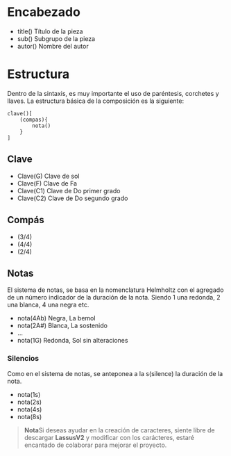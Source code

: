 # Encabezado
- title() Título de la pieza
- sub() Subgrupo de la pieza
- autor() Nombre del autor
# Estructura
Dentro de la sintaxis, es muy importante el uso de paréntesis, corchetes y llaves. La estructura básica de la composición es la siguiente:
```
clave()[
    (compas){
        nota()
    }
]
```
## Clave
- Clave(G) Clave de sol
- Clave(F) Clave de Fa
- Clave(C1) Clave de Do primer grado
- Clave(C2) Clave de Do segundo grado

## Compás
- (3/4)
- (4/4)
- (2/4)

## Notas
El sistema de notas, se basa en la nomenclatura Helmholtz con el agregado de un número indicador de la duración de la nota. Siendo 1 una redonda, 2 una blanca, 4 una negra etc.
- nota(4Ab) Negra, La bemol
- nota(2A#) Blanca, La sostenido
- ...
- nota(1G) Redonda, Sol sin alteraciones
### Silencios
Como en el sistema de notas, se anteponea a la s(silence) la duración de la nota.
- nota(1s)
- nota(2s)
- nota(4s)
- nota(8s)

> **Nota**Si deseas ayudar en la creación de caracteres, siente libre de descargar **LassusV2** y modificar con los carácteres, estaré encantado de colaborar para mejorar el proyecto.
